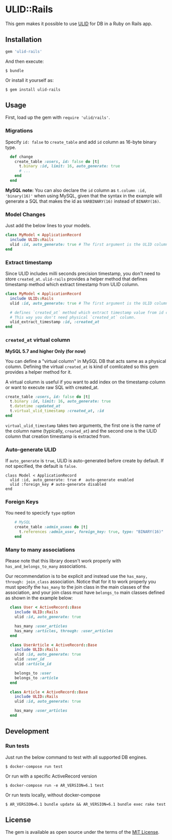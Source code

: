 # ULID::Rails

This gem makes it possible to use [ULID](https://github.com/ulid/spec) for DB in a Ruby on Rails app.

## Installation

```ruby
gem 'ulid-rails'
```

And then execute:

```
$ bundle
```

Or install it yourself as:

```
$ gem install ulid-rails
```

## Usage

First, load up the gem with `require 'ulid/rails'`.

### Migrations

Specify `id: false` to `create_table` and add `id` column as 16-byte binary type.

```ruby
  def change
    create_table :users, id: false do |t|
      t.binary :id, limit: 16, auto_generate: true
      # ...
    end
  end
```

**MySQL note:** You can also declare the `id` column as `t.column :id, 'binary(16)'` when using MySQL, given that the syntax in the example will generate a SQL that makes the id as `VARBINARY(16)` instead of `BINARY(16)`.

### Model Changes

Just add the below lines to your models.

```ruby
class MyModel < ApplicationRecord
  include ULID::Rails
  ulid :id, auto_generate: true # The first argument is the ULID column name
end
```

### Extract timestamp

Since ULID includes milli seconds precision timestamp, you don't need to store `created_at`.
`ulid-rails` provides a helper method that defines timestamp method which extract timestamp from ULID column.

```ruby
class MyModel < ApplicationRecord
  include ULID::Rails
  ulid :id, auto_generate: true # The first argument is the ULID column name

  # defines `created_at` method which extract timestamp value from id column.
  # This way you don't need physical `created_at` column.
  ulid_extract_timestamp :id, :created_at
end
```

### `created_at` virtual column

**MySQL 5.7 and higher Only (for now)**

You can define a "virtual column" in MySQL DB that acts same as a physical column.
Defining the virtual `created_at` is kind of comlicated so this gem provides a helper method for it.

A virtual column is useful if you want to add index on the timestamp column or want to execute raw SQL with created_at.

```ruby
create_table :users, id: false do |t|
  t.binary :id, limit: 16, auto_generate: true
  t.datetime :updated_at
  t.virtual_ulid_timestamp :created_at, :id
end
```

`virtual_ulid_timestamp` takes two arguments, the first one is the name of the column name (typically, `created_at`) and the second one is the ULID column that creation timestamp is extracted from.

### Auto-generate ULID

If `auto_generate` is `true`, ULID is auto-generated before create by default.
If not specified, the default is `false`.

```
class Model < ApplicationRecord
  ulid :id, auto_generate: true #  auto-generate enabled
  ulid :foreign_key # auto-generate disabled
end
```

### Foreign Keys

You need to specicfy `type` option

```ruby
    # MySQL
    create_table :admin_usees do |t|
      t.references :admin_user, foreign_key: true, type: "BINARY(16)"
    end
```

### Many to many associations

Please note that this library doesn't work properly with `has_and_belongs_to_many` associations.

Our recommendation is to be explicit and instead use the `has_many, through: join_class` association.
Notice that for it to work properly you must specify the `has_many` to the join class in the main classes of the association,
and your join class must have `belongs_to` main classes defined as shown in the example below:

```ruby
  class User < ActiveRecord::Base
    include ULID::Rails
    ulid :id, auto_generate: true

    has_many :user_articles
    has_many :articles, through: :user_articles
  end

  class UserArticle < ActiveRecord::Base
    include ULID::Rails
    ulid :id, auto_generate: true
    ulid :user_id
    ulid :article_id

    belongs_to :user
    belongs_to :article
  end

  class Article < ActiveRecord::Base
    include ULID::Rails
    ulid :id, auto_generate: true

    has_many :user_articles
  end
```

## Development

### Run tests

Just run the below command to test with all supported DB engines.

```
$ docker-compose run test
```

Or run with a specific ActiveRecord version

```
$ docker-compose run -e AR_VERSION=6.1 test
```

Or run tests locally, without docker-compose

```
$ AR_VERSION=6.1 bundle update && AR_VERSION=6.1 bundle exec rake test
```

## License

The gem is available as open source under the terms of the [MIT License](https://opensource.org/licenses/MIT).
